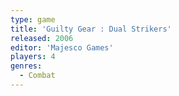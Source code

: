 ```yaml
---
type: game
title: 'Guilty Gear : Dual Strikers'
released: 2006
editor: 'Majesco Games'
players: 4
genres:
  - Combat
---
```

